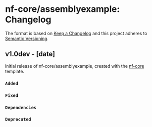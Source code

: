# nf-core/assemblyexample: Changelog

The format is based on [Keep a Changelog](https://keepachangelog.com/en/1.0.0/)
and this project adheres to [Semantic Versioning](https://semver.org/spec/v2.0.0.html).

## v1.0dev - [date]

Initial release of nf-core/assemblyexample, created with the [nf-core](https://nf-co.re/) template.

### `Added`

### `Fixed`

### `Dependencies`

### `Deprecated`
